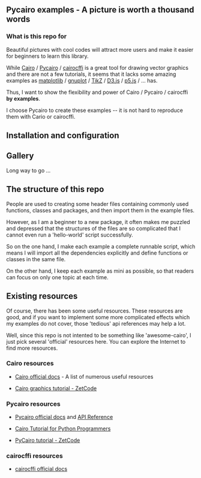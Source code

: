 ## Pycairo examples - A picture is worth a thousand words

### What is this repo for

Beautiful pictures with cool codes will attract more users and make it easier for beginners to learn this library.

While [Cairo](https://cairographics.org/) / [Pycairo](https://github.com/pygobject/pycairo) / [cairocffi](https://github.com/Kozea/cairocffi) is a great tool for drawing vector graphics and there are not a few tutorials, it seems that it lacks some amazing examples as [matplotlib](https://matplotlib.org/gallery/index.html) / [gnuplot](http://gnuplot.sourceforge.net/demo_5.0/) / [TikZ](http://www.texample.net/tikz/examples/all/) / [D3.js](https://github.com/d3/d3/wiki/Gallery) / [p5.js](https://p5js.org/examples/) / ... has.

Thus, I want to show the flexibility and power of Cairo / Pycairo / cairocffi **by examples**.

I choose Pycairo to create these examples -- it is not hard to reproduce them with Cario or cairocffi.

## Installation and configuration


## Gallery

Long way to go ...

## The structure of this repo

People are used to creating some header files containing commonly used functions, classes and packages, and then import them in the example files.

However, as I am a beginner to a new package, it often makes me puzzled and depressed that the structures of the files are so complicated that I cannot even run a 'hello-world' script successfully.

So on the one hand, I make each example a complete runnable script, which means I will import all the dependencies explicitly and define functions or classes in the same file.

On the other hand, I keep each example as mini as possible, so that readers can focus on only one topic at each time.

## Existing resources

Of course, there has been some useful resources. These resources are good, and if you want to implement some more complicated effects which my examples do not cover, those 'tedious' api references may help a lot.

Well, since this repo is not intented to be something like 'awesome-cairo', I just pick several 'official' resources here. You can explore the Internet to find more resources.

### Cairo resources

* [Cairo official docs](https://www.cairographics.org/documentation/) - A list of numerous useful resources

* [Cairo graphics tutorial - ZetCode](http://zetcode.com/gfx/cairo/)

### Pycairo resources

* [Pycairo official docs](https://pycairo.readthedocs.io/en/latest/) and [API Reference](https://pycairo.readthedocs.io/en/latest/reference/index.html)

* [Cairo Tutorial for Python Programmers](http://www.tortall.net/mu/wiki/CairoTutorial)

* [PyCairo tutorial - ZetCode](http://zetcode.com/gfx/pycairo/)

### cairocffi resources

* [cairocffi official docs](http://cairocffi.readthedocs.io/en/latest/index.html)